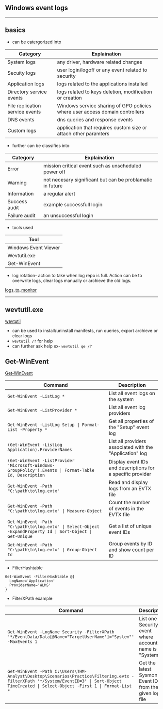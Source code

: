 ## Windows event logs

---

## basics

- can be catergorized into

| Category      | Explaination                                              |
|------------------|------------------------------------------------------------|
| System logs | any driver, hardware related changes |
| Secuity logs | user login/logoff or any event related to security |
| Application logs | logs related to the applications installed     |
| Directory service events | logs related to keys deletion, modification or creation |
| File replication service events |  Windows service sharing of GPO policies where user access domain controllers |
| DNS events | dns queries and response events |
| Custom logs | application that requires custom size or attach other paramters |

- further can be classifies into

| Category      | Explaination                                              |
|------------------|----------------------------------------|
| Error          | mission critical event such as unscheduled power off   |
| Warning        | not necesary significant but can be problamatic in future |
| Information    | a regular alert                                           |
| Success audit  |  example successfull login                                |
| Failure audit  | an unsuccessful login                                     |

- tools used 

| Tool |
|------|
| Windows Event Viewer |
| Wevtutil.exe         |
| Get-WinEvent         |

- log rotation- action to take when log repo is full. Action can be to overwrite logs, clear logs manually or archieve the old logs.

[logs_to_monitor](https://learn.microsoft.com/en-us/windows-server/identity/ad-ds/plan/appendix-l--events-to-monitor)

---

## wevtutil.exe

[wevtutil](https://learn.microsoft.com/en-us/windows-server/administration/windows-commands/wevtutil)

- can be used to install/uninstall manifests, run queries, export archieve or clear logs
- `wevtutil /?` for help
- can further ask help ex- `wevtutil qe /?`

## Get-WinEvent

[Get-WinEvent](https://learn.microsoft.com/en-us/powershell/module/microsoft.powershell.diagnostics/get-winevent?view=powershell-5.1)

| Command | Description |
|--------|-------------|
| `Get-WinEvent -ListLog *` | List all event logs on the system |
| `Get-WinEvent -ListProvider *` | List all event log providers |
| `Get-WinEvent -ListLog Setup \| Format-List -Property *` | Get all properties of the "Setup" event log |
| `(Get-WinEvent -ListLog Application).ProviderNames` | List all providers associated with the "Application" log |
| `(Get-WinEvent -ListProvider 'Microsoft-Windows-GroupPolicy').Events \| Format-Table Id, Description` | Display event IDs and descriptions for a specific provider |
| `Get-WinEvent -Path "C:\path\to\log.evtx"` | Read and display logs from an EVTX file |
| `Get-WinEvent -Path "C:\path\to\log.evtx" \| Measure-Object` | Count the number of events in the EVTX file |
| `Get-WinEvent -Path "C:\path\to\log.evtx" \| Select-Object -ExpandProperty Id \| Sort-Object \| Get-Unique` | Get a list of unique event IDs |
| `Get-WinEvent -Path "C:\path\to\log.evtx" \| Group-Object Id` | Group events by ID and show count per ID |




- FilterHashtable

```
Get-WinEvent -FilterHashtable @{
  LogName='Application' 
  ProviderName='WLMS' 
}
```

- FilterXPath example

| Command | Description |
|--------|-------------|
| `Get-WinEvent -LogName Security -FilterXPath '*/EventData/Data[@Name="TargetUserName']="System"' -MaxEvents 1` | List one Security log event where account name is "System" |
| `Get-WinEvent -Path C:\Users\THM-Analyst\Desktop\Scenarios\Practice\Filtering.evtx -FilterXPath '*/System/EventID=3' \| Sort-Object TimeCreated \| Select-Object -First 1 \| Format-List *` | Get the latest Sysmon Event ID 3 from the given log file |





